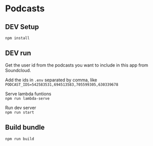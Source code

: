 # Podcasts

## DEV Setup
`npm install`

## DEV run
Get the user id from the podcasts you want to include in this app from Soundcloud.

Add the ids in `.env` separated by comma, like  
`PODCAST_IDS=542583531,694513583,705599305,630339678`

Serve lambda funtions  
`npm run lambda-serve`

Run dev server  
`npm run start`

## Build bundle
`npm run build`